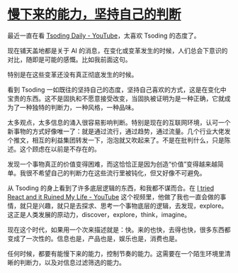 # [慢下来的能力，坚持自己的判断](https://github.com/VandeeFeng/gitmemo/issues/33)

最近一直在看 [Tsoding Daily - YouTube](https://www.youtube.com/@TsodingDaily)，太喜欢 Tsoding 的态度了。

现在铺天盖地都是关于 AI 的消息，在变化或变革发生的时候，人们总会下意识的对比，随即是可能的感慨。比如我前面这句。

特别是在这些变革还没有真正彻底发生的时候。

看到 Tsoding 一如既往的坚持自己的态度，坚持自己喜欢的方式，这是在变化中宝贵的东西。这不是固执和不愿意接受改变，当固执被证明为是一种正确，它就成为了一种独特的判断力，一种风格，一种品味。

太多观点，太多信息的涌入很容易影响判断。特别是现在的互联网环境，认可一个新事物的方式好像唯一了：就是通过流行，通过趋势，通过流量。几个行业大佬发个推文，相互的利益集团转发一下，泡泡就又吹起来了。不是在批判什么，只是陈述。这个顾虑在以前是不存在的。

发现一个事物真正的价值变得困难，而这恰恰正是因为创造“价值”变得越来越简单。我很不希望自己的判断力在这些流行里被钝化，但又好像不可避免。

从 Tsoding 的身上看到了许多底层逻辑的东西，和我都不谋而合。在 [I tried React and it Ruined My Life - YouTube](https://www.youtube.com/watch?v=XAGCULPO_DE&t=4182s) 这个视频里，他做了我也一直会做的事情，就只是兴趣，就只是去探求、思考一个事物底层的逻辑，去发现，explore。这正是人类发展的原动力，discover，explore，think，imagine。

现在这个时代，如果用一个次来描述就是：快。来的也快，去得也快，很多东西都变成了一次性的。信息也是，产品也是，娱乐也是，消费也是。

任何时候，都要有能慢下来的能力，控制节奏的能力。这需要在一个陌生环境里清晰的判断力，以及对信息过滤筛选的能力。